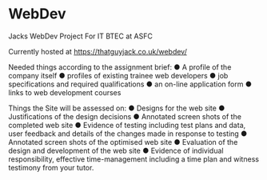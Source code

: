 # WebDev
Jacks WebDev Project For IT BTEC at ASFC

Currently hosted at https://thatguyjack.co.uk/webdev/



Needed things according to the assignment brief: 
●	A profile of the company itself
●	profiles of existing trainee web developers
●	job specifications and required qualifications
●	an on-line application form
●	links to web development courses

Things the Site will be assessed on: 
●	Designs for the web site
●	Justifications of the design decisions
●	Annotated screen shots of the completed web site
●	Evidence of testing including test plans and data, user feedback and details of the changes made in response to testing
●	Annotated screen shots of the optimised web site 
●	Evaluation of the design and development of the web site
●	Evidence of individual responsibility, effective time-management including a time plan and witness testimony from your tutor.